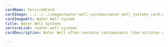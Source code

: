 ```yaml
---
cardName: Service8Card
cardImage: ../../../images/water-well-systems/water_well_systems_card.webp
cardImageAlt: Water Well system
title: Water Well Systems
serviceLink: /water-well-systems
cardDescription: Water Well often contains contaminants like nitrates or other harmul things found in ground water. We will come to your well and run tests on a sample of water by a laboratory to find the exact system you need.

---
```

